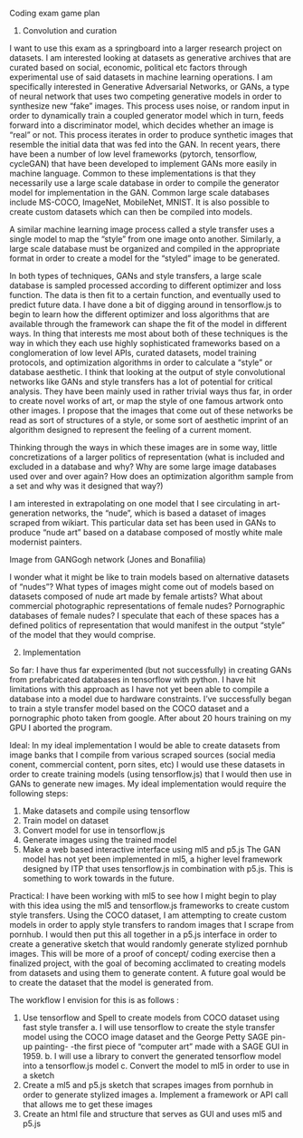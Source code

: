 Coding exam game plan

1.	Convolution and curation

I want to use this exam as a springboard into a larger research project on datasets. I am interested looking at datasets as generative archives that are curated based on social, economic, political etc factors through experimental use of said datasets in machine learning operations. I am specifically interested in Generative Adversarial Networks, or GANs, a type of neural network that uses two competing generative models in order to synthesize new “fake” images. This process uses noise, or random input in order to dynamically train a coupled generator model which in turn, feeds forward into a discriminator model, which decides whether an image is “real” or not. This process iterates in order to produce synthetic images that resemble the initial data that was fed into the GAN. In recent years, there have been a number of low level frameworks (pytorch, tensorflow, cycleGAN) that have been developed to implement GANs more easily in machine language. Common to these implementations is that they necessarily use a large scale database in order to compile the generator model for implementation in the GAN. Common large scale databases include MS-COCO, ImageNet, MobileNet, MNIST. It is also possible to create custom datasets which can then be compiled into models.

A similar machine learning image process called a style transfer uses a single model to map the “style” from one image onto another. Similarly, a large scale database must be organized and compiled in the appropriate format in order to create a model for the “styled” image to be generated.

In both types of techniques, GANs and style transfers, a large scale database is sampled processed according to different optimizer and loss function. The data is then fit to a certain function, and eventually used to predict future data. I have done a bit of digging around in tensorflow.js to begin to learn how the different optimizer and loss algorithms that are available through the framework can shape the fit of the model in different ways. In thing that interests me most about both of these techniques is the way in which they each use highly sophisticated frameworks based on a conglomeration of low level APIs, curated datasets, model training protocols, and optimization algorithms in order to calculate a “style” or database aesthetic. I think that looking at the output of style convolutional networks like GANs and style transfers has a lot of potential for critical analysis. They have been mainly used in rather trivial ways thus far, in order to create novel works of art, or map the style of one famous artwork onto other images. I propose that the images that come out of these networks be read as sort of structures of a style, or some sort of aesthetic imprint of an algorithm designed to represent the feeling of a current moment.

Thinking through the ways in which these images are in some way, little concretizations of a larger politics of representation (what is included and excluded in a database and why? Why are some large image databases used over and over again? How does an optimization algorithm sample from a set and why was it designed that way?)

 I am interested in extrapolating on one model that I see circulating in art-generation networks, the “nude”, which is based a dataset of images scraped from wikiart. This particular data set has been used in GANs to produce “nude art” based on a database composed of mostly white male modernist painters.


Image from GANGogh network (Jones and Bonafilia)

I wonder what it might be like to train models based on alternative datasets of “nudes”? What types of images might come out of models based on datasets composed of nude art made by female artists? What about commercial photographic representations of female nudes? Pornographic databases of female nudes? I speculate that each of these spaces has a defined politics of representation that would manifest in the output “style” of the model that they would comprise.

2.	Implementation

So far:
I have thus far experimented (but not successfully) in creating GANs from prefabricated databases in tensorflow with python. I have hit limitations with this approach as I have not yet been able to compile a database into a model due to hardware constraints. I’ve successfully began to train a style transfer model based on the COCO dataset and a pornographic photo taken from google. After about 20 hours training on my GPU I aborted the program.

Ideal:
In my ideal implementation I would be able to create datasets from image banks that I compile from various scraped sources (social media conent, commercial content, porn sites, etc) I would use these datasets in order to create training models (using tensorflow.js) that I would then use in GANs to generate new images. My ideal implementation would require the following steps:
1.	Make datasets and compile using tensorflow
2.	Train model on dataset
3.	Convert model for use in tensorflow.js
4.	Generate images using the trained model
5.	Make a web based interactive interface using ml5 and p5.js
The GAN model has not yet been implemented in ml5, a higher level framework designed by ITP that uses tensorflow.js in combination with p5.js. This is something to work towards in the future.

Practical:
I have been working with ml5 to see how I might begin to play with this idea using the ml5 and tensorflow.js frameworks to create custom style transfers. Using the COCO dataset, I am attempting to create custom models in order to apply style transfers to random images that I scrape from pornhub. I would then put this all together in a p5.js interface in order to create a generative sketch that would randomly generate stylized pornhub images. This will be more of a proof of concept/ coding exercise then a finalized project, with the goal of becoming acclimated to creating models from datasets and using them to generate content. A future goal would be to create the dataset that the model is generated from.

The workflow I envision for this is as follows :
1.	Use tensorflow and Spell to create models from COCO dataset using fast style transfer
a.	I will use tensorflow to create the style transfer model using the COCO image dataset and the George Petty SAGE pin-up painting- -the first piece of “computer art” made with a SAGE GUI in 1959.
b.	I will use a library to convert the generated tensorflow model into a tensorflow.js model
c.	Convert the model to ml5 in order to use in a sketch
2.	Create a ml5 and p5.js sketch that scrapes images from pornhub in order to generate stylized images
a.	Implement a framework or API call that allows me to get these images
3.	Create an html file and structure that serves as GUI and uses ml5 and p5.js

